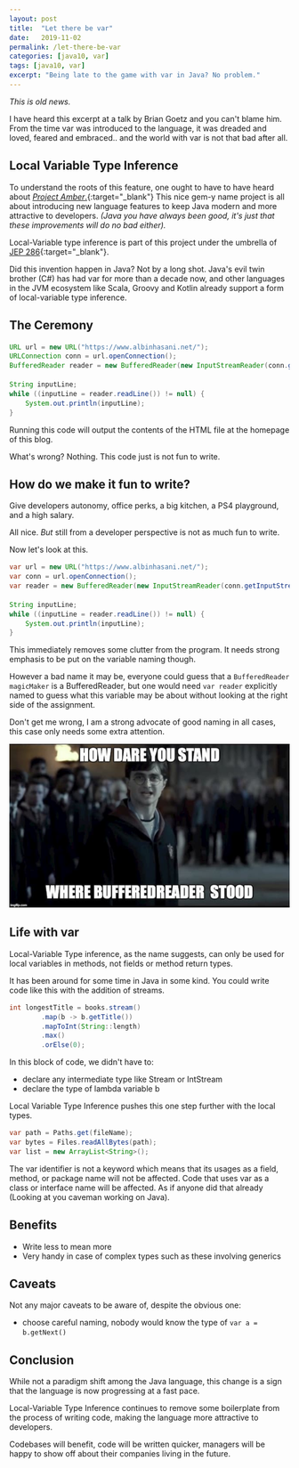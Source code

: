 ```yaml
---
layout: post
title:  "Let there be var"
date:   2019-11-02
permalink: /let-there-be-var
categories: [java10, var]
tags: [java10, var]
excerpt: "Being late to the game with var in Java? No problem."
---
```


*This is old news.*

I have heard this excerpt at a talk by Brian Goetz and you can't blame him. From the time var was introduced to the language, it was dreaded and loved, feared and embraced.. and the world with var is not that bad after all.

## Local Variable Type Inference

To understand the roots of this feature, one ought to have to have heard about [*Project Amber*.](https://openjdk.java.net/projects/amber/){:target="_blank"} This nice gem-y name project is all about introducing new language features to keep Java modern and more attractive to developers. *(Java you have always been good, it's just that these improvements will do no bad either).*

Local-Variable type inference is part of this project under the umbrella of [JEP 286](https://openjdk.java.net/jeps/286){:target="_blank"}.

Did this invention happen in Java? Not by a long shot. Java's evil twin brother (C#) has had var for more than a decade now, and other languages in the JVM ecosystem like Scala, Groovy and Kotlin already support a form of local-variable type inference.

## The Ceremony

```java
URL url = new URL("https://www.albinhasani.net/");
URLConnection conn = url.openConnection();
BufferedReader reader = new BufferedReader(new InputStreamReader(conn.getInputStream()));

String inputLine;
while ((inputLine = reader.readLine()) != null) {
    System.out.println(inputLine);
}
```

Running this code will output the contents of the HTML file at the homepage of this blog.

What's wrong? Nothing. This code just is not fun to write.

## How do we make it fun to write?

Give developers autonomy, office perks, a big kitchen, a PS4 playground, and a high salary.

All nice. *But* still from a developer perspective is not as much fun to write.

Now let's look at this.

```java
var url = new URL("https://www.albinhasani.net/");
var conn = url.openConnection();
var reader = new BufferedReader(new InputStreamReader(conn.getInputStream()));

String inputLine;
while ((inputLine = reader.readLine()) != null) {
    System.out.println(inputLine);
}
```

This immediately removes some clutter from the program. It needs strong emphasis to be put on the variable naming though. 

However a bad name it may be, everyone could guess that a `BufferedReader magicMaker` is a BufferedReader, but one would need `var reader` explicitly named to guess what this variable may be about without looking at the right side of the assignment. 

Don't get me wrong, I am a strong advocate of good naming in all cases, this case only needs some extra attention.

![how dare you?](/assets/images/how-dare-you-stand-where-he-stood.jpg)

## Life with var

Local-Variable Type inference, as the name suggests, can only be used for local variables in methods, not fields or method return types.

It has been around for some time in Java in some kind. You could write code like this with the addition of streams.

```java
int longestTitle = books.stream()
        .map(b -> b.getTitle())
        .mapToInt(String::length)
        .max()
        .orElse(0);
```

In this block of code, we didn't have to:

- declare any intermediate type like Stream<Book> or IntStream
- declare the type of lambda variable b

Local Variable Type Inference pushes this one step further with the local types.

```java
var path = Paths.get(fileName);
var bytes = Files.readAllBytes(path);
var list = new ArrayList<String>();
```

The var identifier is not a keyword which means that its usages as a field, method, or package name will not be affected. Code that uses var as a class or interface name will be affected. As if anyone did that already (Looking at you caveman working on Java).

## Benefits

- Write less to mean more
- Very handy in case of complex types such as these involving generics

## Caveats

Not any major caveats to be aware of, despite the obvious one:

- choose careful naming, nobody would know the type of `var a = b.getNext()`

## Conclusion

While not a paradigm shift among the Java language, this change is a sign that the language is now progressing at a fast pace.

Local-Variable Type Inference continues to remove some boilerplate from the process of writing code, making the language more attractive to developers.

Codebases will benefit, code will be written quicker, managers will be happy to show off about their companies living in the future.
